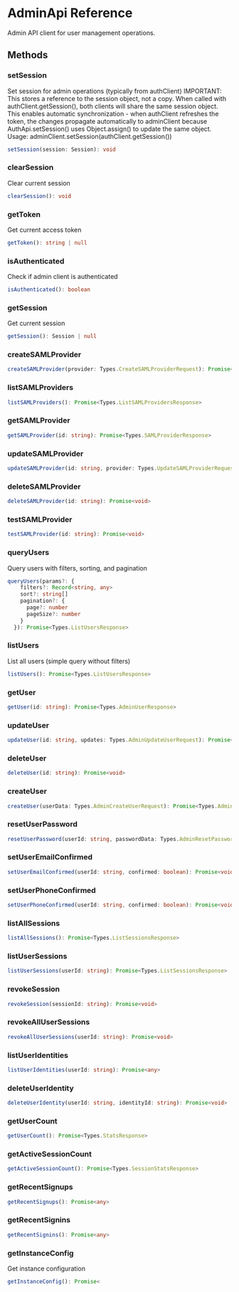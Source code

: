 # AdminApi Reference

Admin API client for user management operations.

## Methods

### setSession

Set session for admin operations (typically from authClient) IMPORTANT: This stores a reference to the session object, not a copy. When called with authClient.getSession(), both clients will share the same session object. This enables automatic synchronization - when authClient refreshes the token, the changes propagate automatically to adminClient because AuthApi.setSession() uses Object.assign() to update the same object. Usage: adminClient.setSession(authClient.getSession())

```typescript
setSession(session: Session): void
```

### clearSession

Clear current session

```typescript
clearSession(): void
```

### getToken

Get current access token

```typescript
getToken(): string | null
```

### isAuthenticated

Check if admin client is authenticated

```typescript
isAuthenticated(): boolean
```

### getSession

Get current session

```typescript
getSession(): Session | null
```

### createSAMLProvider

```typescript
createSAMLProvider(provider: Types.CreateSAMLProviderRequest): Promise<Types.SAMLProviderResponse>
```

### listSAMLProviders

```typescript
listSAMLProviders(): Promise<Types.ListSAMLProvidersResponse>
```

### getSAMLProvider

```typescript
getSAMLProvider(id: string): Promise<Types.SAMLProviderResponse>
```

### updateSAMLProvider

```typescript
updateSAMLProvider(id: string, provider: Types.UpdateSAMLProviderRequest): Promise<Types.SAMLProviderResponse>
```

### deleteSAMLProvider

```typescript
deleteSAMLProvider(id: string): Promise<void>
```

### testSAMLProvider

```typescript
testSAMLProvider(id: string): Promise<void>
```

### queryUsers

Query users with filters, sorting, and pagination

```typescript
queryUsers(params?: {
    filters?: Record<string, any>
    sort?: string[]
    pagination?: {
      page?: number
      pageSize?: number
    }
  }): Promise<Types.ListUsersResponse>
```

### listUsers

List all users (simple query without filters)

```typescript
listUsers(): Promise<Types.ListUsersResponse>
```

### getUser

```typescript
getUser(id: string): Promise<Types.AdminUserResponse>
```

### updateUser

```typescript
updateUser(id: string, updates: Types.AdminUpdateUserRequest): Promise<Types.AdminUserResponse>
```

### deleteUser

```typescript
deleteUser(id: string): Promise<void>
```

### createUser

```typescript
createUser(userData: Types.AdminCreateUserRequest): Promise<Types.AdminUserResponse>
```

### resetUserPassword

```typescript
resetUserPassword(userId: string, passwordData: Types.AdminResetPasswordRequest): Promise<void>
```

### setUserEmailConfirmed

```typescript
setUserEmailConfirmed(userId: string, confirmed: boolean): Promise<void>
```

### setUserPhoneConfirmed

```typescript
setUserPhoneConfirmed(userId: string, confirmed: boolean): Promise<void>
```

### listAllSessions

```typescript
listAllSessions(): Promise<Types.ListSessionsResponse>
```

### listUserSessions

```typescript
listUserSessions(userId: string): Promise<Types.ListSessionsResponse>
```

### revokeSession

```typescript
revokeSession(sessionId: string): Promise<void>
```

### revokeAllUserSessions

```typescript
revokeAllUserSessions(userId: string): Promise<void>
```

### listUserIdentities

```typescript
listUserIdentities(userId: string): Promise<any>
```

### deleteUserIdentity

```typescript
deleteUserIdentity(userId: string, identityId: string): Promise<void>
```

### getUserCount

```typescript
getUserCount(): Promise<Types.StatsResponse>
```

### getActiveSessionCount

```typescript
getActiveSessionCount(): Promise<Types.SessionStatsResponse>
```

### getRecentSignups

```typescript
getRecentSignups(): Promise<any>
```

### getRecentSignins

```typescript
getRecentSignins(): Promise<any>
```

### getInstanceConfig

Get instance configuration

```typescript
getInstanceConfig(): Promise<
```

